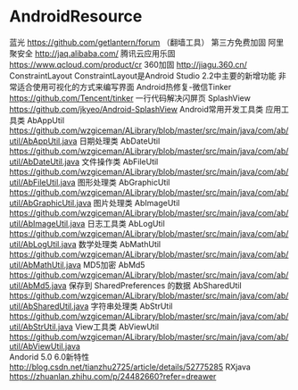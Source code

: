 # AndroidResource
蓝光 https://github.com/getlantern/forum （翻墙工具）
第三方免费加固  阿里聚安全  http://jaq.alibaba.com/   腾讯云应用乐固 https://www.qcloud.com/product/cr 360加固 http://jiagu.360.cn/
ConstraintLayout ConstraintLayout是Android Studio 2.2中主要的新增功能 非常适合使用可视化的方式来编写界面
Android热修复-微信Tinker   https://github.com/Tencent/tinker
一行代码解决闪屏页  SplashView   https://github.com/jkyeo/Android-SplashView
Android常用开发工具类   应用工具类 AbAppUtil  https://github.com/wzgiceman/ALibrary/blob/master/src/main/java/com/ab/util/AbAppUtil.java      日期处理类 AbDateUtil  https://github.com/wzgiceman/ALibrary/blob/master/src/main/java/com/ab/util/AbDateUtil.java     文件操作类 AbFileUtil  https://github.com/wzgiceman/ALibrary/blob/master/src/main/java/com/ab/util/AbFileUtil.java     图形处理类 AbGraphicUtil  https://github.com/wzgiceman/ALibrary/blob/master/src/main/java/com/ab/util/AbGraphicUtil.java    图片处理类 AbImageUtil  https://github.com/wzgiceman/ALibrary/blob/master/src/main/java/com/ab/util/AbImageUtil.java      日志工具类 AbLogUtil  https://github.com/wzgiceman/ALibrary/blob/master/src/main/java/com/ab/util/AbLogUtil.java        数学处理类 AbMathUtil https://github.com/wzgiceman/ALibrary/blob/master/src/main/java/com/ab/util/AbMathUtil.java       MD5加密 AbMd5  https://github.com/wzgiceman/ALibrary/blob/master/src/main/java/com/ab/util/AbMd5.java       保存到 SharedPreferences 的数据 AbSharedUtil   https://github.com/wzgiceman/ALibrary/blob/master/src/main/java/com/ab/util/AbSharedUtil.java     字符串处理类 AbStrUtil  https://github.com/wzgiceman/ALibrary/blob/master/src/main/java/com/ab/util/AbStrUtil.java        View工具类 AbViewUtil  https://github.com/wzgiceman/ALibrary/blob/master/src/main/java/com/ab/util/AbViewUtil.java       
Andorid 5.0 6.0新特性 http://blog.csdn.net/tianzhu2725/article/details/52775285
RXjava  https://zhuanlan.zhihu.com/p/24482660?refer=dreawer
 
